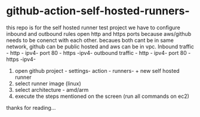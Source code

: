 # github-action-self-hosted-runners-

this repo is for the self hosted runner test project
we have to configure inbound and outbound rules
open http and https ports because aws/github needs to be conenct with each other.
becaues both cant be in same network, github can be public hosted and aws can be in vpc.
Inbound traffic - http - ipv4- port 80 - https -ipv4-
outbound traffic - http - ipv4- port 80 - https -ipv4-

1. open github project - settings- action - runners- + new self hosted runner
2. select runner image (linux)
3. select architecture - amd/arm
4. execute the steps mentioned on the screen (run all commands on ec2)

thanks for reading...
